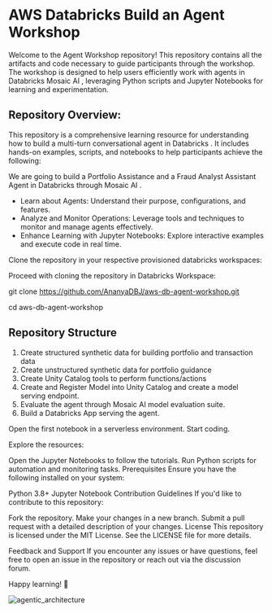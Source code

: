 

# AWS Databricks Build an Agent Workshop

Welcome to the Agent Workshop repository! This repository contains all the artifacts and code necessary to guide participants through the workshop. The workshop is designed to help users efficiently work with agents in Databricks Mosaic AI , leveraging Python scripts and Jupyter Notebooks for learning and experimentation.

## Repository Overview:
This repository is a comprehensive learning resource for understanding how to build a multi-turn conversational agent in Databricks . It includes hands-on examples, scripts, and notebooks to help participants achieve the following:

We are going to build a Portfolio Assistance and a Fraud Analyst Assistant Agent in Databricks through Mosaic AI . 

- Learn about Agents: Understand their purpose, configurations, and features.
- Analyze and Monitor  Operations: Leverage tools and techniques to monitor and manage agents effectively.
- Enhance Learning with Jupyter Notebooks: Explore interactive examples and execute code in real time.

Clone the repository in your respective provisioned databricks workspaces:

Proceed with cloning the repository in Databricks Workspace: 

git clone https://github.com/AnanyaDBJ/aws-db-agent-workshop.git

cd aws-db-agent-workshop

## Repository Structure

1. Create structured synthetic data for building portfolio and transaction data 
2. Create unstructured synthetic data for portfolio guidance 
3. Create Unity Catalog tools to perform functions/actions
4. Create and Register Model into Unity Catalog and create a model serving endpoint.
5. Evaluate the agent through Mosaic AI model evaluation suite.
6. Build a Databricks App serving the agent. 

Open the first notebook in a serverless environment. Start coding.

Explore the resources:

Open the Jupyter Notebooks to follow the tutorials.
Run Python scripts for automation and monitoring tasks.
Prerequisites
Ensure you have the following installed on your system:

Python 3.8+
Jupyter Notebook
Contribution Guidelines
If you'd like to contribute to this repository:

Fork the repository.
Make your changes in a new branch.
Submit a pull request with a detailed description of your changes.
License
This repository is licensed under the MIT License. See the LICENSE file for more details.

Feedback and Support
If you encounter any issues or have questions, feel free to open an issue in the repository or reach out via the discussion forum.

Happy learning! 🎉

![agentic_architecture](https://github.com/user-attachments/assets/75c01a94-93e4-4188-b0f8-504f0c0f9e26)
